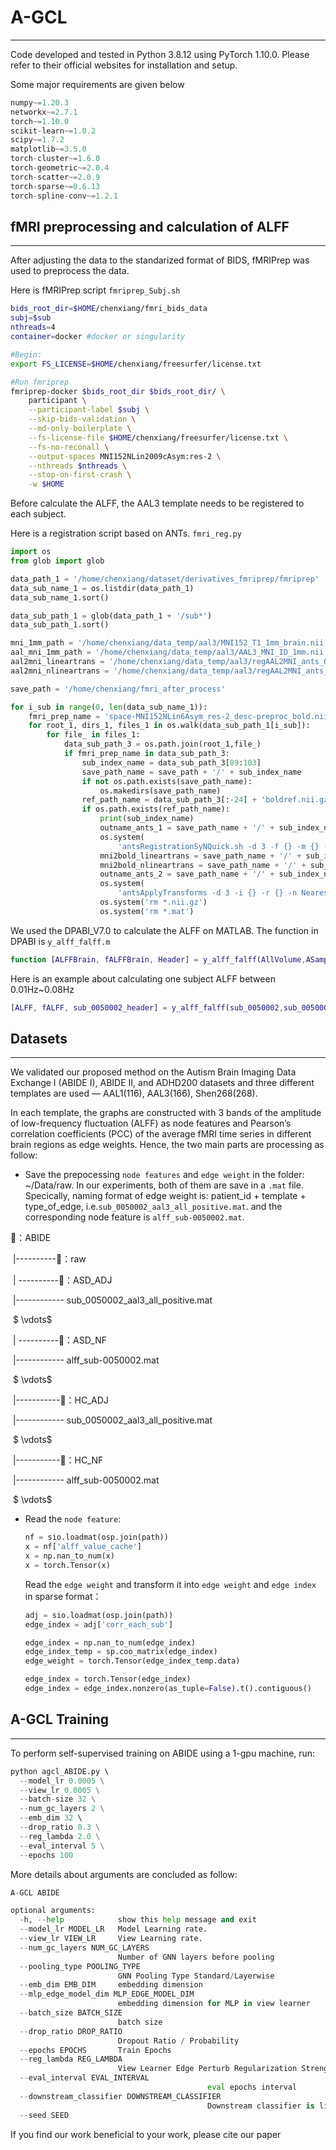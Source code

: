 # A-GCL
---

Code developed and tested in Python 3.8.12 using PyTorch 1.10.0. Please refer to their official websites for installation and setup.

Some major requirements are given below

```python
numpy~=1.20.3
networkx~=2.7.1
torch~=1.10.0
scikit-learn~=1.0.2
scipy~=1.7.2
matplotlib~=3.5.0
torch-cluster~=1.6.0
torch-geometric~=2.0.4
torch-scatter~=2.0.9
torch-sparse~=0.6.13
torch-spline-conv~=1.2.1
```

## fMRI preprocessing and calculation of ALFF

---

After adjusting the data to the standarized format of BIDS, fMRIPrep was used to preprocess the data. 

Here is fMRIPrep script `fmriprep_Subj.sh`

```sh
bids_root_dir=$HOME/chenxiang/fmri_bids_data
subj=$sub
nthreads=4
container=docker #docker or singularity

#Begin:
export FS_LICENSE=$HOME/chenxiang/freesurfer/license.txt

#Run fmriprep
fmriprep-docker $bids_root_dir $bids_root_dir/ \
    participant \
    --participant-label $subj \
    --skip-bids-validation \
    --md-only-boilerplate \
    --fs-license-file $HOME/chenxiang/freesurfer/license.txt \
    --fs-no-reconall \
    --output-spaces MNI152NLin2009cAsym:res-2 \
    --nthreads $nthreads \
    --stop-on-first-crash \
    -w $HOME
```

Before calculate the ALFF, the AAL3 template needs to be registered to each subject.

Here is a registration script based on ANTs. `fmri_reg.py`

```python
import os
from glob import glob

data_path_1 = '/home/chenxiang/dataset/derivatives_fmriprep/fmriprep'
data_sub_name_1 = os.listdir(data_path_1)
data_sub_name_1.sort()

data_sub_path_1 = glob(data_path_1 + '/sub*')
data_sub_path_1.sort()

mni_1mm_path = '/home/chenxiang/data_temp/aal3/MNI152_T1_1mm_brain.nii.gz'
aal_mni_1mm_path = '/home/chenxiang/data_temp/aal3/AAL3_MNI_ID_1mm.nii'
aal2mni_lineartrans = '/home/chenxiang/data_temp/aal3/regAAL2MNI_ants_0GenericAffine.mat'
aal2mni_nlineartrans = '/home/chenxiang/data_temp/aal3/regAAL2MNI_ants_1Warp.nii.gz'

save_path = '/home/chenxiang/fmri_after_process'

for i_sub in range(0, len(data_sub_name_1)):
    fmri_prep_name = 'space-MNI152NLin6Asym_res-2_desc-preproc_bold.nii.gz'
    for root_1, dirs_1, files_1 in os.walk(data_sub_path_1[i_sub]):
        for file_ in files_1:
            data_sub_path_3 = os.path.join(root_1,file_)
            if fmri_prep_name in data_sub_path_3:
                sub_index_name = data_sub_path_3[89:103]
                save_path_name = save_path + '/' + sub_index_name
                if not os.path.exists(save_path_name):
                    os.makedirs(save_path_name)
                ref_path_name = data_sub_path_3[:-24] + 'boldref.nii.gz'
                if os.path.exists(ref_path_name):
                    print(sub_index_name)
                    outname_ants_1 = save_path_name + '/' + sub_index_name + '_regMNI2boldref_'
                    os.system(
                        'antsRegistrationSyNQuick.sh -d 3 -f {} -m {} -o {}'.format(ref_path_name, mni_1mm_path, outname_ants_1))
                    mni2bold_lineartrans = save_path_name + '/' + sub_index_name + '_regMNI2boldref_0GenericAffine.mat'
                    mni2bold_nlineartrans = save_path_name + '/' + sub_index_name + '_regMNI2boldref_1Warp.nii.gz'
                    outname_ants_2 = save_path_name + '/' + sub_index_name + '_aal3_atlas.nii'
                    os.system(
                        'antsApplyTransforms -d 3 -i {} -r {} -n NearestNeighbor -t {} -t {} -t {} -t {} -o {}'.format(aal_mni_1mm_path, ref_path_name, mni2bold_nlineartrans, mni2bold_lineartrans, aal2mni_nlineartrans, aal2mni_lineartrans, outname_ants_2))
                    os.system('rm *.nii.gz')
                    os.system('rm *.mat')

```

We used the DPABI_V7.0 to calculate the ALFF on MATLAB. The function in DPABI is `y_alff_falff.m`

```matlab
function [ALFFBrain, fALFFBrain, Header] = y_alff_falff(AllVolume,ASamplePeriod, HighCutoff, LowCutoff, AMaskFilename, AResultFilename, TemporalMask, ScrubbingMethod, Header, CUTNUMBER)
```

Here is an example about calculating one subject ALFF between 0.01Hz~0.08Hz

```matlab
[ALFF, fALFF, sub_0050002_header] = y_alff_falff(sub_0050002,sub_0050002_header.TR, 0.08, 0.01, sub_0050002_mask, sub_0050002_ALFF, [], ScrubbingMethod='cut', sub_0050002_header, 1)
```

## Datasets

---

We validated our proposed method on the Autism Brain Imaging Data Exchange I (ABIDE I), ABIDE II, and ADHD200 datasets and three different templates are used — AAL1(116), AAL3(166), Shen268(268).

In each template, the graphs are constructed with 3 bands of the amplitude of low-frequency fluctuation (ALFF) as node features and Pearson’s correlation coefficients (PCC) of the average fMRI time series in different brain regions as edge weights. Hence, the two main parts are processing as follow:

* Save the prepocessing `node features` and `edge weight` in the folder: ~/Data/raw. In our experiments, both of them are save in a ``.mat`` file. Specically, naming format of edge weight is: patient_id + template + type_of_edge, i.e.`sub_0050002_aal3_all_positive.mat`. and the corresponding node feature is `alff_sub-0050002.mat`.

📁：ABIDE

​	 |----------📁：raw

​							| ----------📁：ASD_ADJ

​													|------------ sub_0050002_aal3_all_positive.mat

​													$ \vdots$

​							| ----------📁：ASD_NF

​													|------------ alff_sub-0050002.mat

​													$ \vdots$

​							|-----------📁：HC_ADJ	

​													|------------ sub_0050002_aal3_all_positive.mat

​													$ \vdots$

​							|-----------📁：HC_NF			

​													|------------ alff_sub-0050002.mat

​													$ \vdots$

* Read the `node feature`:

  ```python
  nf = sio.loadmat(osp.join(path)) 
  x = nf['alff_value_cache']
  x = np.nan_to_num(x)
  x = torch.Tensor(x)
  ```

  Read the `edge weight` and transform it into `edge weight` and `edge index` in sparse format：

  ```python
  adj = sio.loadmat(osp.join(path))  
  edge_index = adj['corr_each_sub']
  
  edge_index = np.nan_to_num(edge_index)
  edge_index_temp = sp.coo_matrix(edge_index)
  edge_weight = torch.Tensor(edge_index_temp.data)
  
  edge_index = torch.Tensor(edge_index)   
  edge_index = edge_index.nonzero(as_tuple=False).t().contiguous()
  ```


## A-GCL Training

---

To perform self-supervised training on ABIDE using a 1-gpu machine, run:

```python
python agcl_ABIDE.py \ 
  --model_lr 0.0005 \
  --view_lr 0.0005 \
  --batch-size 32 \
  --num_gc_layers 2 \
  --emb_dim 32 \	
  --drop_ratio 0.3 \
  --reg_lambda 2.0 \
  --eval_interval 5 \
  --epochs 100
```

More details about arguments are concluded as follow:

```python
A-GCL ABIDE

optional arguments:
  -h, --help            show this help message and exit
  --model_lr MODEL_LR   Model Learning rate.
  --view_lr VIEW_LR     View Learning rate.
  --num_gc_layers NUM_GC_LAYERS
                        Number of GNN layers before pooling
  --pooling_type POOLING_TYPE
                        GNN Pooling Type Standard/Layerwise
  --emb_dim EMB_DIM     embedding dimension
  --mlp_edge_model_dim MLP_EDGE_MODEL_DIM
                        embedding dimension for MLP in view learner
  --batch_size BATCH_SIZE
                        batch size
  --drop_ratio DROP_RATIO
                        Dropout Ratio / Probability
  --epochs EPOCHS       Train Epochs
  --reg_lambda REG_LAMBDA
                        View Learner Edge Perturb Regularization Strength
  --eval_interval EVAL_INTERVAL 
  											eval epochs interval
  --downstream_classifier DOWNSTREAM_CLASSIFIER 
  											Downstream classifier is linear or non-linear
  --seed SEED
```

If you find our work beneficial to your work, please cite our paper

```tex

```
